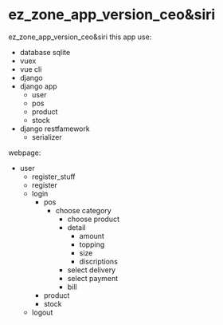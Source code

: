 # ez_zone_app_version_ceo&siri
ez_zone_app_version_ceo&siri
this app use: 
- database sqlite
- vuex
- vue cli
- django
- django app
  - user
  - pos
  - product
  - stock
- django restfamework
  - serializer

webpage:
- user
  - register_stuff
  - register
  - login
    - pos
      - choose category
        - choose product
        - detail
          - amount
          - topping
          - size
          - discriptions
        - select delivery
        - select payment
        - bill
    - product
    - stock
  - logout
